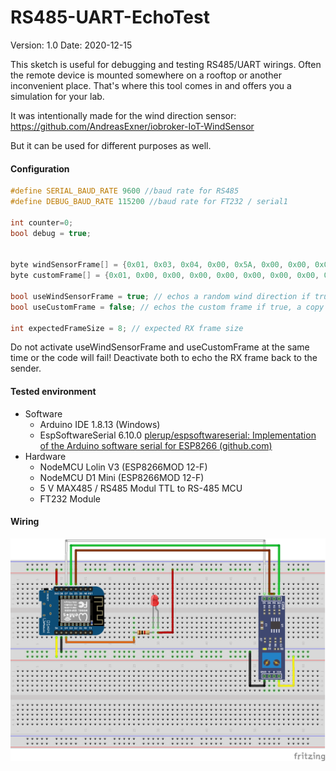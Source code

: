 # RS485-UART-EchoTest

Version: 1.0
Date: 2020-12-15

This sketch is useful for debugging and testing RS485/UART wirings. 
Often the remote device is mounted somewhere on a rooftop or another 
inconvenient place. That's where this tool comes in and offers you a 
simulation for your lab.

It was intentionally made for the wind direction sensor:
https://github.com/AndreasExner/iobroker-IoT-WindSensor

But it can be used for different purposes as well.



#### Configuration

```c++
#define SERIAL_BAUD_RATE 9600 //baud rate for RS485
#define DEBUG_BAUD_RATE 115200 //baud rate for FT232 / serial1

int counter=0;
bool debug = true;


byte windSensorFrame[] = {0x01, 0x03, 0x04, 0x00, 0x5A, 0x00, 0x00, 0x00, 0x00}; // default answer frame for the wind sensor DO NOT CHANGE
byte customFrame[] = {0x01, 0x00, 0x00, 0x00, 0x00, 0x00, 0x00, 0x00, 0x00}; // your custom answer frame (CRC will be calculated automatically)

bool useWindSensorFrame = true; // echos a random wind direction if true, a custom frame or a copy of the incoming frame if false
bool useCustomFrame = false; // echos the custom frame if true, a copy of the incoming frame if false 

int expectedFrameSize = 8; // expected RX frame size

```

Do not activate useWindSensorFrame and useCustomFrame at the same time or the code will fail! Deactivate both to echo the RX frame back to the sender.



#### Tested environment

- Software
  - Arduino IDE 1.8.13 (Windows)
  - EspSoftwareSerial 6.10.0 [plerup/espsoftwareserial: Implementation of the Arduino software serial for ESP8266 (github.com)](https://github.com/plerup/espsoftwareserial)
- Hardware
  - NodeMCU Lolin V3 (ESP8266MOD 12-F)
  - NodeMCU D1 Mini (ESP8266MOD 12-F)
  - 5 V MAX485 / RS485 Modul TTL to RS-485 MCU
  - FT232 Module



#### Wiring

<img src="https://github.com/AndreasExner/RS485-UART-EchoTest/blob/main/RS485-UART-EchoTest_Steckplatine.png?raw=true" style="zoom: 50%;" />

